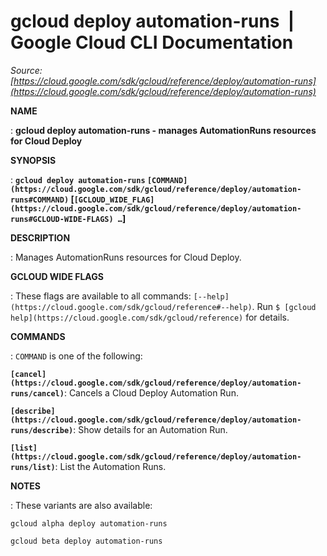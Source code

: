 # gcloud deploy automation-runs  |  Google Cloud CLI Documentation

*Source: [https://cloud.google.com/sdk/gcloud/reference/deploy/automation-runs](https://cloud.google.com/sdk/gcloud/reference/deploy/automation-runs)*

**NAME**

: **gcloud deploy automation-runs - manages AutomationRuns resources for Cloud Deploy**

**SYNOPSIS**

: **`gcloud deploy automation-runs` `[COMMAND](https://cloud.google.com/sdk/gcloud/reference/deploy/automation-runs#COMMAND)` [`[GCLOUD_WIDE_FLAG](https://cloud.google.com/sdk/gcloud/reference/deploy/automation-runs#GCLOUD-WIDE-FLAGS) …`]**

**DESCRIPTION**

: Manages AutomationRuns resources for Cloud Deploy.

**GCLOUD WIDE FLAGS**

: These flags are available to all commands: `[--help](https://cloud.google.com/sdk/gcloud/reference#--help)`.
Run `$ [gcloud help](https://cloud.google.com/sdk/gcloud/reference)` for details.

**COMMANDS**

: ``COMMAND`` is one of the following:

**`[cancel](https://cloud.google.com/sdk/gcloud/reference/deploy/automation-runs/cancel)`**:
Cancels a Cloud Deploy Automation Run.

**`[describe](https://cloud.google.com/sdk/gcloud/reference/deploy/automation-runs/describe)`**:
Show details for an Automation Run.

**`[list](https://cloud.google.com/sdk/gcloud/reference/deploy/automation-runs/list)`**:
List the Automation Runs.

**NOTES**

: These variants are also available:

```
gcloud alpha deploy automation-runs
```

```
gcloud beta deploy automation-runs
```